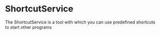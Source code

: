 # ShortcutService 
The ShortcutService is a tool with which you can use predefined shortcuts to start other programs
